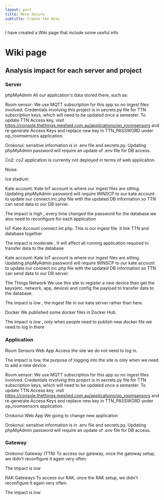 ```yaml
---
layout: post
title: More Secure
subtitle: Create the Wiki
---
```


I have created a Wiki page that include some useful info

# Wiki page

## Analysis impact for each server and project

### Server 

phpMyAdmin
All our application's data stored there, such as:


Room sensor: We use MQTT subscription for this app so no ingest files involved.  Credentials involving this project is in secrets.py file for TTN subscription keys, which will need to be updated once a semester.  To update TTN Access key, visit https://console.thethings.meshed.com.au/applications/op_roomsensors and re-generate Access Keys and replace new key in TTN_PASSWORD under op_roomsensors application.


Orokonui: sensitive information is in .env file and secrets.py.  Updating phpMyAdmin password will require an update of .env file for DB access.


Co2: co2 application is currently not deployed in terms of web application.


Noise


Ice stadium


Kate account: Kate IoT account is where our ingest files are sitting.  Updating phpMyAdmin password will require WINSCP to our kate account to update our connect.inc.php file with the updated DB information so TTN can send data to our DB server.



The impact is high , every time changed the password for the database we also need to reconfigure for each application



IoT Kate Account
connect.int.php. This is our ingest file. it link TTN and database together

The impact is  moderate , It will affect all running application required to transfer data to the database


Kate account: Kate IoT account is where our ingest files are sitting.  Updating phpMyAdmin password will require WINSCP to our kate account to update our connect.inc.php file with the updated DB information so TTN can send data to our DB server.



The Things Network
We use this site to register a new device then get the keys(etc. network, app, device) and config the payload to transfer data to the database.

The impact is low , the ingest file in our kata server rather than here.



Docker
We published some docker files in Docker Hub.

The impact is low , only when people need to publish new docker file we need to log in there

### Application

Room Sensors Web App
Access the site we do not need to log in.

The impact is low, the purpose of logging into the site is only when we need to add a new device.

Room sensor: We use MQTT subscription for this app so no ingest files involved. Credentials involving this project is in secrets.py file for TTN subscription keys, which will need to be updated once a semester. To update TTN Access key, visit https://console.thethings.meshed.com.au/applications/op_roomsensors and re-generate Access Keys and replace new key in TTN_PASSWORD under op_roomsensors application.


Orokonui Web App
We going to change new application

Orokonui: sensitive information is in .env file and secrets.py.  Updating phpMyAdmin password will require an update of .env file for DB access.

### Gateway

Orokonui Gateway (TTN)
To access our gateway, once the gateway setup, we didn't reconfigure it again very often.

The impact is low



RAK Gateways
To access our RAK, once the RAK setup, we didn't reconfigure it again very often.

The impact is low

